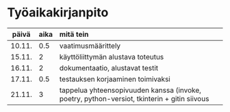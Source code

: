 # Työaikakirjanpito

| päivä | aika | mitä tein  |
| :----:|:-----| :-----|
| 10.11. | 0.5    | vaatimusmäärittely |
| 15.11. | 2    | käyttöliittymän alustava toteutus |
| 16.11. | 2    | dokumentaatio, alustavat testit|
| 17.11. | 0.5  | testauksen korjaaminen toimivaksi|
| 21.11. | 3    | tappelua yhteensopivuuden kanssa (invoke, poetry, python-versiot, tkinterin + gitin siivous |
